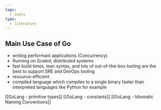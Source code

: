 ```yaml
---
tags:
  - tools
type:
  - literature
---
```

## Main Use Case of Go

- writing performant applications (Concurrency)
- Running on Scaled, distributed systems
- fast build times, lean syntax, and lots of out-of-the-box tooling are the best to support SRE and DevOps tooling
- resource-efficient  
- compiled language which compiles to a single binary faster than interpreted languages like Python for example

[[GoLang - primitive types]]
[[GoLang - constants]]
[[GoLang - Idiomatic Naming Conventions]]

